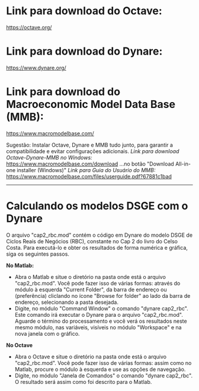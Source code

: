 # Link para download do Octave:
https://octave.org/
# Link para download do Dynare:
https://www.dynare.org/
# Link para download do Macroeconomic Model Data Base (MMB):
https://www.macromodelbase.com/

Sugestão: Instalar Octave, Dynare e MMB tudo junto, para garantir a compatibilidade e evitar configurações adicionais.
*Link para download Octave-Dynare-MMB no Windows:*
https://www.macromodelbase.com/download
...no botão "Download All-in-one installer (Windows)"
*Link para Guia do Usuário do MMB:*
https://www.macromodelbase.com/files/userguide.pdf?67881c1bad

----

# Calculando os modelos DSGE com o Dynare 
O arquivo "cap2_rbc.mod" contém o código em Dynare do modelo DSGE de Ciclos Reais de Negócios (RBC), constante no Cap 2 do livro do Celso Costa. Para executá-lo e obter os resultados de forma numérica e gráfica, siga os seguintes passos. 

**No Matlab:**
- Abra o Matlab e situe o diretório na pasta onde está o arquivo "cap2_rbc.mod". Você pode fazer isso de várias formas: através do módulo à esquerda "Current Folder", da barra de endereço ou (preferência) cliclando no ícone "Browse for folder" ao lado da barra de endereço, selecionando a pasta desejada.
- Digite, no módulo "Command Window" o comando "dynare cap2_rbc". Este comando irá executar o Dynare para o arquivo "cap2_rbc.mod". Aguarde o término do processamento e você verá os resultados neste mesmo módulo, nas variáveis, visíveis no módulo "Workspace" e na nova janela com o gráfico.
  
**No Octave**
- Abra o Octave e situe o diretório na pasta onde está o arquivo "cap2_rbc.mod". Você pode fazer isso de várias formas: assim como no Matlab, procure o módulo à esquerda e use as opções de navegação.
- Digite, no módulo "Janela de Comandos" o comando "dynare cap2_rbc". O resultado será assim como foi descrito para o Matlab.

